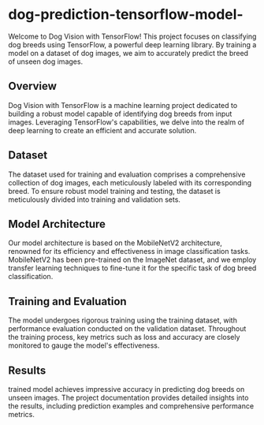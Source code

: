 # dog-prediction-tensorflow-model-

Welcome to Dog Vision with TensorFlow! This project focuses on classifying dog breeds using TensorFlow, a powerful deep learning library. By training a model on a dataset of dog images, we aim to accurately predict the breed of unseen dog images.

## Overview

Dog Vision with TensorFlow is a machine learning project dedicated to building a robust model capable of identifying dog breeds from input images. Leveraging TensorFlow's capabilities, we delve into the realm of deep learning to create an efficient and accurate solution.

## Dataset

The dataset used for training and evaluation comprises a comprehensive collection of dog images, each meticulously labeled with its corresponding breed. To ensure robust model training and testing, the dataset is meticulously divided into training and validation sets.

## Model Architecture

Our model architecture is based on the MobileNetV2 architecture, renowned for its efficiency and effectiveness in image classification tasks. MobileNetV2 has been pre-trained on the ImageNet dataset, and we employ transfer learning techniques to fine-tune it for the specific task of dog breed classification.

## Training and Evaluation

The model undergoes rigorous training using the training dataset, with performance evaluation conducted on the validation dataset. Throughout the training process, key metrics such as loss and accuracy are closely monitored to gauge the model's effectiveness.

## Results

trained model achieves impressive accuracy in predicting dog breeds on unseen images. The project documentation provides detailed insights into the results, including prediction examples and comprehensive performance metrics.


